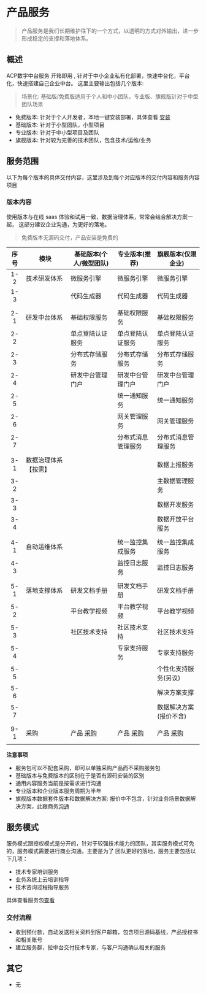 # 产品服务

> 产品服务是我们长期维护往下的一个方式，以透明的方式对外输出，进一步形成稳定的支撑和落地体系。

## 概述

ACP数字中台服务 开箱即用 , 针对于中小企业私有化部署，快速中台化，平台化，快速搭建自己企业中台。
这里主要输出包括几个版本:

> 场景化: 基础版/免费版适用于个人和中小团队，专业版、旗舰版针对于中型团队场景

- 免费版本: 针对于个人开发者，本地一键安装部署，具体查看 [安装](/operation/81_install/)
- 基础版本: 针对于小型团队，小型项目
- 专业版本: 针对于中小型项目及团队
- 旗舰版本: 针对较为完善的技术团队，包含技术/运维/业务

## 服务范围

以下为每个版本的具体交付内容，这里涉及到每个对应版本的交付内容和服务内容项目

### 版本内容

使用版本与在线 saas 体验和试用一致，数据治理体系，常常会结合解决方案一起，
这部分建议企业沟通，为更好的落地。

> 免费版本无源码交付，产品安装是免费的

| 序号 | 模块                 | 基础版本(个人/微型团队) | 专业版本(推荐)       | 旗舰版本(仅限企业)     |
|:----:|----------------------|-------------------------|----------------------|------------------------| 
| 1-2  |     技术研发体系                 | 微服务引擎              | 微服务引擎           | 微服务引擎             |
| 1-3  |                      | 代码生成器              | 代码生成器           | 代码生成器             | 
|      |                      |                         |                      |                        |
| 2-1  | 研发中台体系         | 基础权限服务            | 基础权限服务         | 基础权限服务           |
| 2-2  |                      | 单点登陆认证服务        | 单点登陆认证服务     | 单点登陆认证服务       |
| 2-3  |                      | 分布式存储服务          | 分布式存储服务       | 分布式存储服务         |
| 2-4  |                      | 研发中台管理门户        | 研发中台管理门户     | 研发中台管理门户       |
| 2-5  |                      |                         | 统一通知服务         | 统一通知服务           |
| 2-6  |                      |                         | 网关管理服务         | 网关管理服务           |
| 2-7  |                      |                         | 分布式消息管理服务   | 分布式消息管理服务     | 
|      |                      |                         |                      |                        |
| 3-1  | 数据治理体系【按需】 |                         |                      | 数据上报服务           |
| 3-2  |                      |                         |                      | 主数据管理服务         |
| 3-3  |                      |                         |                      | 数据开发服务           |
| 3-4  |                      |                         |                      | 数据开放平台服务       |
|      |                      |                         |                      |                        |
| 4-1  | 自动运维体系         |                         | 统一监控集成服务     | 统一监控集成服务       | 
| 4-3  |                      |                         | 监控日志服务         | 监控日志服务           |
|      |                      |                         |                      |                        |
| 5-1  | 落地支撑体系         | 研发文档手册            | 研发文档手册         | 研发文档手册           |
| 5-2  |                      | 平台教学视频            | 平台教学视频         | 平台教学视频           |
| 5-3  |                      | 社区技术支持            | 社区技术支持         | 社区技术支持           |
| 5-4  |                      |                         | 专家支持服务         | 专家支持服务           |
| 5-5  |                      |                         |                      | 个性化支持服务(另议)   |
| 5-6  |                      |                         |                      | 解决方案支撑           |
| 5-7  |                      |                         |                      | 数据解决方案(报价不含) |
|      |                      |                         |                      |                        |
| 9-1  | 采购                 | 产品 [采购][base_01]    | 产品 [采购][base_02] | 产品 [采购][base_03]   |
|      |                      |                         |                      |                        |

[base_00]: http://cloud.linesno.com
[base_01]: ./04_商务沟通.md
[base_01_s]: http://cloud.linesno.com
[base_02]: ./04_商务沟通.md
[base_02_s]: http://cloud.linesno.com
[base_03]: ./04_商务沟通.md
[base_03_s]: http://cloud.linesno.com

**注意事项**

- 服务包可以不配套采购，即可以单独采购产品而不采购服务包
- 基础版本与免费版本的区别在于是否有源码安装的区别
- 通用内容服务当前是按需求进行沟通
- 专业版本和企业版本服务周期为半年
- 旗舰版本数据套件版本和数据解决方案: 报价中不包含，针对业务场景数据解决方案，此跟商务[沟通](./04_商务沟通.md )

## 服务模式

服务模式跟授权模式是分开的，针对于较强技术能力的团队，其实服务模式可免的，服务模式需要进行商业沟通，主要是为了
团队更好的落地，服务主要包括以下几项：

- 技术专家培训服务
- 业务系统上云培训指导
- 技术咨询过程指导服务

具体查看服务包[查看](./03_%E6%9C%8D%E5%8A%A1%E5%86%85%E5%AE%B9.md)

### 交付流程

- 收到预付款，自动发送相关资料到客户邮箱，包含项目源码基线，产品授权书和相关账号
- 建立服务群，拉中台交付技术专家，与客户沟通确认相关的服务

## 其它

- 无

<style type="css">
.prices_table table{
  th:first-of-type {
      width: 50px;
  }
  th:nth-of-type(2) {
      width: 120px;
  }
}
</style>
